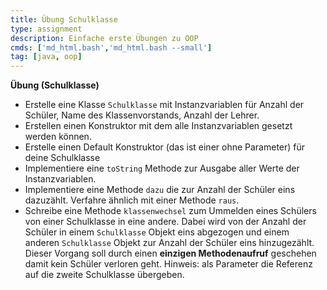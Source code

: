 ```yaml
---
title: Übung Schulklasse
type: assignment
description: Einfache erste Übungen zu OOP
cmds: ['md_html.bash','md_html.bash --small']
tag: [java, oop]
---
```




**Übung (Schulklasse)**

- Erstelle eine Klasse `Schulklasse` mit Instanzvariablen für Anzahl der Schüler, Name des Klassenvorstands, Anzahl der Lehrer.
- Erstellen einen Konstruktor mit dem alle Instanzvariablen gesetzt werden können.
- Erstelle einen Default Konstruktor (das ist einer ohne Parameter) für deine Schulklasse
- Implementiere eine `toString` Methode zur Ausgabe aller Werte der Instanzvariablen.
- Implementiere eine Methode `dazu` die zur Anzahl der Schüler eins dazuzählt. Verfahre ähnlich mit einer Methode `raus`.
- Schreibe eine Methode `klassenwechsel` zum Ummelden eines Schülers von einer Schulklasse in eine andere. Dabei wird von der Anzahl der Schüler in einem `Schulklasse` Objekt eins abgezogen und einem anderen `Schulklasse` Objekt zur Anzahl der Schüler eins hinzugezählt. Dieser Vorgang soll durch einen **einzigen Methodenaufruf** geschehen damit kein Schüler verloren geht. Hinweis: als Parameter die Referenz auf die zweite Schulklasse übergeben.

